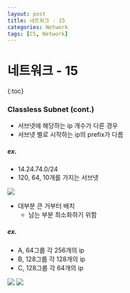 ```yaml
---
layout: post
title: 네트워크 - 15
categories: Network
tags: [CS, Network]
---
```


# 네트워크 - 15

{:toc}

### Classless Subnet (cont.)

- 서브넷에 해당하는 ip 개수가 다른 경우
- 서브넷 별로 시작하는 ip의 prefix가 다름

##### ex.

- 14.24.74.0/24
- 120, 64, 10개를 가지는 서브넷

<img src="https://github.com/L-Hyun/L-Hyun.github.io/blob/main/assets/Network/15-1.png?raw=true"/>

- 대부분 큰 거부터 배치
  - 남는 부분 최소화하기 위함

##### ex.

- A, 64그룹 각 256개의 ip
- B, 128그룹 각 128개의 ip
- C, 128그룹 각 64개의 ip

<img src="https://github.com/L-Hyun/L-Hyun.github.io/blob/main/assets/Network/15-2.png?raw=true"/>

<img src="https://github.com/L-Hyun/L-Hyun.github.io/blob/main/assets/Network/15-3.png?raw=true"/>
